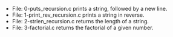 * File: 0-puts_recursion.c prints a string, followed by a new line.
* File: 1-print_rev_recursion.c prints a string in reverse.
* File: 2-strlen_recursion.c returns the length of a string.
* File: 3-factorial.c returns the factorial of a given number.
